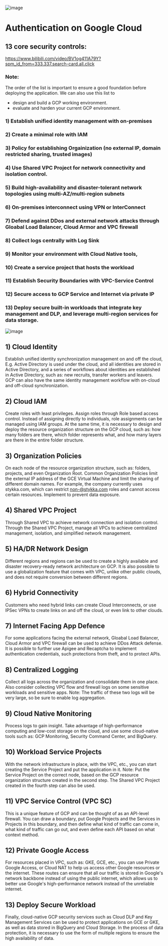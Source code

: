 ![image](https://user-images.githubusercontent.com/101533381/187448628-441cb804-1fc2-4536-9561-6baeccdedd00.png)

# Authentication on Google Cloud

## 13 core security controls:
https://www.bilibili.com/video/BV1og411A79Y?spm_id_from=333.337.search-card.all.click

### Note: 
The order of the list is important to ensure a good foundation before deploying the application. 
We can also use this list to 
 * design and build a GCP working environment. 
 * evaluate and harden your current GCP environment.

### 1) Establish unified identity management with on-premises
### 2) Create a minimal role with IAM
### 3) Policy for establishing Orgainization (no external IP, domain restricted sharing, trusted images)
### 4) Use Shared VPC Project for network connectivity and isolation control.
### 5) Build high-availability and disaster-tolerant network topologies using multi-AZ/multi-region subnets
### 6) On-premises interconnect using VPN or InterConnect
### 7) Defend against DDos and external network attacks through Gloabal Load Balancer, Cloud Armor and VPC firewall
### 8) Collect logs centrally with Log Sink
### 9) Monitor your environment with Cloud Native tools,
### 10) Create a service project that hosts the workload
### 11) Establish Security Boundaries with VPC-Service Control
### 12) Secure access to GCP Service and Internet via private IP
### 13) Deploy secure built-in workloads that integrate key management and DLP, and leverage multi-region services for data storage.

![image](https://user-images.githubusercontent.com/101533381/187407676-09046b7d-367c-4ff9-9c3f-3603af4d6121.png)


## 1) Cloud Identity
Establish unified identity synchronization management on and off the cloud,
E.g. Active Directory is used under the cloud, and all identities are stored in Active Directory, and a series of workflows about identities are established in Active Directory, such as: new recruits, transfer workers and leavers. 
GCP can also have the same identity management workflow with on-cloud and off-cloud synchronization.

## 2) Cloud IAM
Create roles with least privileges.
Assign roles through Role based access control.
Instead of assigning directly to individuals, role assignments can be managed using IAM groups.
At the same time, it is necessary to design and deploy the resource organization structure on the GCP cloud, such as: how many folders are there, which folder represents what, and how many layers are there in the entire folder structure.

## 3) Organization Policies
On each node of the resource organization structure, such as: folders, projects, and even Organization Root. Common Organization Policies limit the external IP address of the GCE Virtual Machine and limit the sharing of different domain names. For example, the company currently uses stykka.com, which can restrict non-@stykka.com roles and cannot access certain resources. Implement to prevent data exposure.

## 4) Shared VPC Project
Through Shared VPC to achieve network connection and isolation control. Through the Shared VPC Project, manage all VPCs to achieve centralized management, isolation, and simplified network management.

## 5) HA/DR Network Design
Different regions and regions can be used to create a highly available and disaster recovery-ready network architecture on GCP. It is also possible to use a globalization feature that comes with VPC, unlike other public clouds, and does not require conversion between different regions.

## 6) Hybrid Connectivity
Customers who need hybrid links can create Cloud Interconnects, or use IPSec VPNs to create links on and off the cloud, or even link to other clouds.

## 7) Internet Facing App Defence
For some applications facing the external network, Gloabal Load Balancer, Cloud Armor and VPC firewall can be used to achieve DDos Attack defense. It is possible to further use Apigee and Recaptcha to implement authentication credentials, such protections from theft, and to protect APIs.

## 8) Centralized Logging
Collect all logs across the organization and consolidate them in one place. Also consider collecting VPC flow and firewall logs on some sensitive workloads and sensitive apps. Note: The traffic of these two logs will be very large, so be sure to enable log aggregation.

## 9) Cloud Native Monitoring
Process logs to gain insight. Take advantage of high-performance computing and low-cost storage on the cloud, and use some cloud-native tools such as: GCP Monitoring, Security Command Center, and BigQuery.

## 10) Workload Service Projects
With the network infrastructure in place, with the VPC, etc., you can start creating the Service Project and put the application in it. Note: Put the Service Project on the correct node, based on the GCP resource organization structure created in the second step. The Shared VPC Project created in the fourth step can also be used.

## 11) VPC Service Control (VPC SC)
This is a unique feature of GCP and can be thought of as an API-level firewall. You can draw a boundary, put Google Projects and the Services in Projects in this boundary, and then define what kind of traffic can come in, what kind of traffic can go out, and even define each API based on what context method.

## 12) Private Google Access
For resources placed in VPC, such as: GKE, GCE, etc., you can use Private Google Access, or Cloud NAT to help us access other Google resources or the internet. These routes can ensure that all our traffic is stored in Google's network backbone instead of using the public internet, which allows us to better use Google's high-performance network instead of the unreliable internet.

## 13) Deploy Secure Workload
Finally, cloud-native GCP security services such as Cloud DLP and Key Management Services can be used to protect applications on GCE or GKE, as well as data stored in BigQuery and Cloud Storage. In the process of data protection, it is necessary to use the form of multiple regions to ensure the high availability of data.
